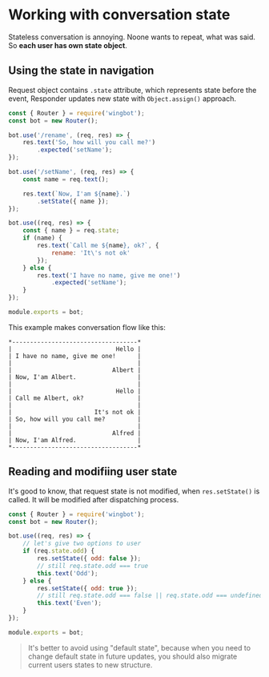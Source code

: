# Working with conversation state

Stateless conversation is annoying. Noone wants to repeat, what was said. So **each user has own state object**.

## Using the state in navigation

Request object contains `.state` attribute, which represents state before the event, Responder updates new state with `Object.assign()` approach.

```javascript
const { Router } = require('wingbot');
const bot = new Router();

bot.use('/rename', (req, res) => {
    res.text('So, how will you call me?')
        .expected('setName');
});

bot.use('/setName', (req, res) => {
    const name = req.text();

    res.text(`Now, I'am ${name}.`)
        .setState({ name });
});

bot.use((req, res) => {
    const { name } = req.state;
    if (name) {
        res.text(`Call me ${name}, ok?`, {
            rename: 'It\'s not ok'
        });
    } else {
        res.text('I have no name, give me one!')
            .expected('setName');
    }
});

module.exports = bot;
```

This example makes conversation flow like this:

```
*-----------------------------------*
|                             Hello |
| I have no name, give me one!      |
|                                   |
|                            Albert |
| Now, I'am Albert.                 |
|                                   |
|                             Hello |
| Call me Albert, ok?               |
|                                   |
|                       It's not ok |
| So, how will you call me?         |
|                                   |
|                            Alfred |
| Now, I'am Alfred.                 |
*-----------------------------------*
```

## Reading and modifiing user state

It's good to know, that request state is not modified, when `res.setState()` is called. It will be modified after dispatching process.

```javascript
const { Router } = require('wingbot');
const bot = new Router();

bot.use((req, res) => {
    // let's give two options to user
    if (req.state.odd) {
        res.setState({ odd: false });
        // still req.state.odd === true
        this.text('Odd');
    } else {
        res.setState({ odd: true });
        // still req.state.odd === false || req.state.odd === undefined
        this.text('Even');
    }
});

module.exports = bot;
```

> It's better to avoid using "default state", because when you need to change default state in future updates,
> you should also migrate current users states to new structure.